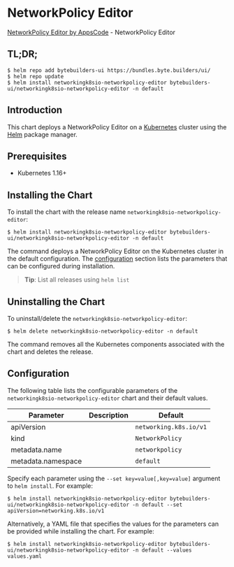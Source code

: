 # NetworkPolicy Editor

[NetworkPolicy Editor by AppsCode](https://byte.builders) - NetworkPolicy Editor

## TL;DR;

```console
$ helm repo add bytebuilders-ui https://bundles.byte.builders/ui/
$ helm repo update
$ helm install networkingk8sio-networkpolicy-editor bytebuilders-ui/networkingk8sio-networkpolicy-editor -n default
```

## Introduction

This chart deploys a NetworkPolicy Editor on a [Kubernetes](http://kubernetes.io) cluster using the [Helm](https://helm.sh) package manager.

## Prerequisites

- Kubernetes 1.16+

## Installing the Chart

To install the chart with the release name `networkingk8sio-networkpolicy-editor`:

```console
$ helm install networkingk8sio-networkpolicy-editor bytebuilders-ui/networkingk8sio-networkpolicy-editor -n default
```

The command deploys a NetworkPolicy Editor on the Kubernetes cluster in the default configuration. The [configuration](#configuration) section lists the parameters that can be configured during installation.

> **Tip**: List all releases using `helm list`

## Uninstalling the Chart

To uninstall/delete the `networkingk8sio-networkpolicy-editor`:

```console
$ helm delete networkingk8sio-networkpolicy-editor -n default
```

The command removes all the Kubernetes components associated with the chart and deletes the release.

## Configuration

The following table lists the configurable parameters of the `networkingk8sio-networkpolicy-editor` chart and their default values.

|     Parameter      | Description |        Default         |
|--------------------|-------------|------------------------|
| apiVersion         |             | `networking.k8s.io/v1` |
| kind               |             | `NetworkPolicy`        |
| metadata.name      |             | `networkpolicy`        |
| metadata.namespace |             | `default`              |


Specify each parameter using the `--set key=value[,key=value]` argument to `helm install`. For example:

```console
$ helm install networkingk8sio-networkpolicy-editor bytebuilders-ui/networkingk8sio-networkpolicy-editor -n default --set apiVersion=networking.k8s.io/v1
```

Alternatively, a YAML file that specifies the values for the parameters can be provided while
installing the chart. For example:

```console
$ helm install networkingk8sio-networkpolicy-editor bytebuilders-ui/networkingk8sio-networkpolicy-editor -n default --values values.yaml
```
